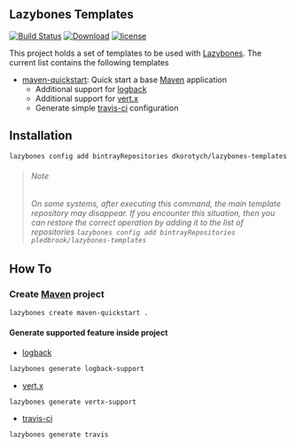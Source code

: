 ## Lazybones Templates

[![Build Status](https://travis-ci.org/dkorotych/lazybones-templates.svg?branch=master)](https://travis-ci.org/dkorotych/lazybones-templates)
[![Download](https://api.bintray.com/packages/dkorotych/lazybones-templates/maven-quickstart-template/images/download.svg)](https://bintray.com/dkorotych/lazybones-templates/maven-quickstart-template/_latestVersion)
[![license](https://img.shields.io/github/license/dkorotych/lazybones-templates.svg)](https://github.com/dkorotych/lazybones-templates.git)

This project holds a set of templates to be used with [Lazybones].
The current list contains the following templates

* [maven-quickstart]: Quick start a base [Maven] application
  * Additional support for [logback]
  * Additional support for [vert.x]
  * Generate simple [travis-ci] configuration
  
## Installation

```bash
lazybones config add bintrayRepositories dkorotych/lazybones-templates
```
> ###### Note
> ###### On some systems, after executing this command, the main template repository may disappear. If you encounter this situation, then you can restore the correct operation by adding it to the list of repositories `lazybones config add bintrayRepositories pledbrook/lazybones-templates`

## How To
### Create [Maven] project
```bash
lazybones create maven-quickstart .
```
#### Generate supported feature inside project
* [logback]
```bash
lazybones generate logback-support
```
* [vert.x]
```bash
lazybones generate vertx-support
```
* [travis-ci]
```bash
lazybones generate travis
```

[1]: https://github.com/pledbrook/lazybones/wiki/Template-developers-guide
[Lazybones]: http://github.com/pledbrook/lazybones
[maven-quickstart]: https://bintray.com/dkorotych/lazybones-templates/maven-quickstart-template/_latestVersion
[Bintray]: https://bintray.com/
[Maven]: http://maven.apache.org
[logback]: http://logback.qos.ch
[vert.x]: http://vertx.io
[travis-ci]: https://travis-ci.org
